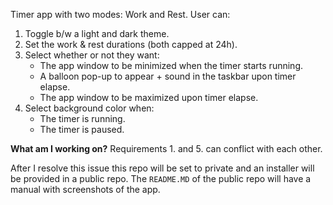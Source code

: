 Timer app with two modes: Work and Rest. User can:
1. Toggle b/w a light and dark theme.
2. Set the work & rest durations (both capped at 24h).
3. Select whether or not they want:
   - The app window to be minimized when the timer starts running.
   - A balloon pop-up to appear + sound in the taskbar upon timer elapse.
   - The app window to be maximized upon timer elapse.
5. Select background color when:
   - The timer is running.
   - The timer is paused.

**What am I working on?** Requirements 1. and 5. can conflict with each other.

After I resolve this issue this repo will be set to private and an installer will be provided in a public repo. The `README.MD` of the public repo will have a manual with screenshots of the app.
